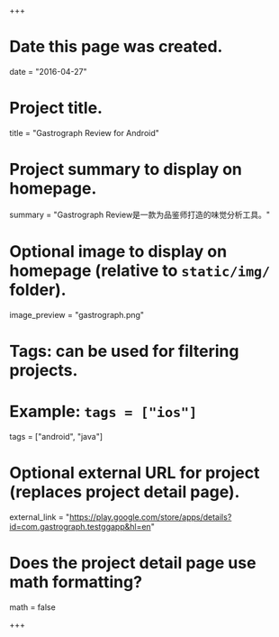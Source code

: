 +++
# Date this page was created.
date = "2016-04-27"

# Project title.
title = "Gastrograph Review for Android"

# Project summary to display on homepage.
summary = "Gastrograph Review是一款为品鉴师打造的味觉分析工具。"

# Optional image to display on homepage (relative to `static/img/` folder).
image_preview = "gastrograph.png"

# Tags: can be used for filtering projects.
# Example: `tags = ["ios"]`
tags = ["android", "java"]

# Optional external URL for project (replaces project detail page).
external_link = "https://play.google.com/store/apps/details?id=com.gastrograph.testggapp&hl=en"

# Does the project detail page use math formatting?
math = false

+++
